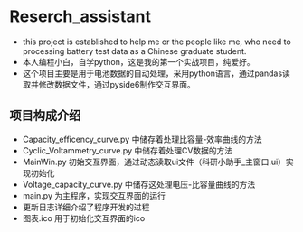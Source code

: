 # Reserch_assistant
- this project is established to help me or the people like me, who need to processing battery test data as a Chinese graduate student.
- 本人编程小白，自学python，这是我的第一个实战项目，纯爱好。
- 这个项目主要是用于电池数据的自动处理，采用python语言，通过pandas读取并修改数据文件，通过pyside6制作交互界面。

## 项目构成介绍
- Capacity_efficency_curve.py 中储存着处理比容量-效率曲线的方法
- Cyclic_Voltammetry_curve.py 中储存着处理CV数据的方法
- MainWin.py 初始交互界面，通过动态读取ui文件（科研小助手_主窗口.ui）实现初始化
- Voltage_capacity_curve.py 中储存这处理电压-比容量曲线的方法
- main.py 为主程序，实现交互界面的运行
- 更新日志详细介绍了程序开发的过程
- 图表.ico 用于初始化交互界面的ico
